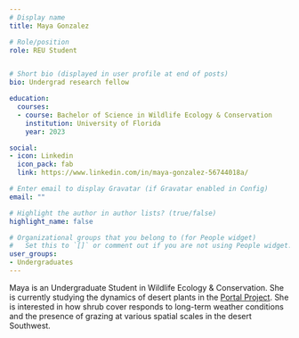 ```yaml
---
# Display name
title: Maya Gonzalez

# Role/position
role: REU Student


# Short bio (displayed in user profile at end of posts)
bio: Undergrad research fellow

education:
  courses:
  - course: Bachelor of Science in Wildlife Ecology & Conservation
    institution: University of Florida
    year: 2023

social:
- icon: Linkedin
  icon_pack: fab
  link: https://www.linkedin.com/in/maya-gonzalez-56744018a/

# Enter email to display Gravatar (if Gravatar enabled in Config)
email: ""

# Highlight the author in author lists? (true/false)
highlight_name: false

# Organizational groups that you belong to (for People widget)
#   Set this to `[]` or comment out if you are not using People widget.
user_groups:
- Undergraduates
---
```


Maya is an Undergraduate Student in Wildlife Ecology & Conservation. She is currently studying the dynamics of desert plants in the [Portal Project](https://portal.weecology.org/). She is interested in how shrub cover responds to long-term weather conditions and the presence of grazing at various spatial scales in the desert Southwest.
